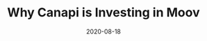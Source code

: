---
title: Why Canapi is Investing in Moov
link: https://canapi.com/canapi-invests-in-moov/
publication: Canapi
date: '2020-08-18'
---